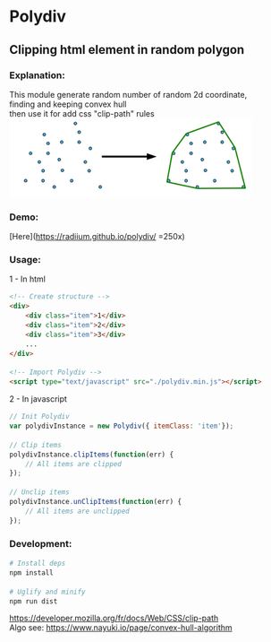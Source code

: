 # Polydiv  

## Clipping html element in random polygon  


### Explanation:  
This module generate random number of random 2d coordinate,  
finding and keeping convex hull  
then use it for add css "clip-path" rules  
![convex hull](./site/convex-hull.png)


### Demo:

[Here](https://radiium.github.io/polydiv/ =250x)


### Usage:

1 - In html
```html
<!-- Create structure -->
<div>
    <div class="item">1</div>
    <div class="item">2</div>
    <div class="item">3</div>
    ...
</div>

<!-- Import Polydiv -->
<script type="text/javascript" src="./polydiv.min.js"></script>
```

2 - In javascript
```javascript
// Init Polydiv
var polydivInstance = new Polydiv({ itemClass: 'item'});

// Clip items 
polydivInstance.clipItems(function(err) {
    // All items are clipped
});

// Unclip items
polydivInstance.unClipItems(function(err) {
    // All items are unclipped
});
```

### Development:

```bash
# Install deps
npm install

# Uglify and minify
npm run dist
```


https://developer.mozilla.org/fr/docs/Web/CSS/clip-path  
Algo see: https://www.nayuki.io/page/convex-hull-algorithm<br/>
